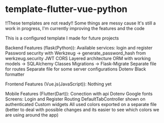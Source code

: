 # template-flutter-vue-python
!!These templates are not ready!!
Some things are messy cause It's still a work in progress, I'm currently improving the features and the code

This is a configured template I made for future projects

Backend Features (flask(Python)): Available services: login and register
  Password security with Werkzeug -> generate_password_hash from werkzeug.security
  JWT
  CORS
  Layered architecture
  ORM with working models -> SQLAlchemy
  Classes
  Migrations -> Flask-Migrate
  Separate file for routes
  Separate file for some server configurations
  Dotenv
  Black formatter

Frontend Features (Vue.js(JavaScript)):
  Nothing yet

Mobile Features (Flutter(Dart)):
  Conection with api
  Dotenv
  Google fonts
  Screens: Login and Register
  Routing
  DefaultTabController shown on authenticated
  Custom widgets
  All used colors exported on a separate file (better to deal with possible changes and its easier to see which colors we are using around the app)
